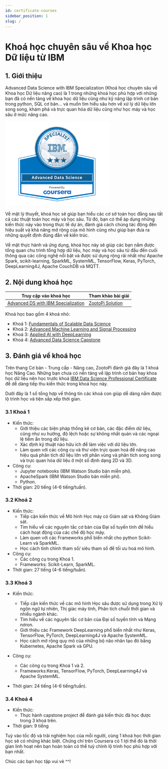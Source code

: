 ```yaml
---
id: certificate-courses
sidebar_position: 1
slug: /
---
```


# Khoá học chuyên sâu về Khoa học Dữ liệu từ IBM

## 1. Giới thiệu

Advanced Data Science with IBM Specialization (Khoá học chuyên sâu về Khoa học Dữ liệu nâng cao) là 1 trong những khoá học phù hợp với những bạn đã có nền tảng về khoa học dữ liệu cũng như kỹ năng lập trình cơ bản trong python, SQL cơ bản... và muốn tìm hiểu sâu hơn về xử lý dữ liệu lớn song song, khám phá và trực quan hóa dữ liệu cũng như học máy và học sâu ở mức nâng cao.

![IBM Specialization Certificate](./img/advanced_ds.png)

Về mặt lý thuyết, khoá học sẽ giúp bạn hiểu các cơ sở toán học đằng sau tất cả các thuật toán học máy và học sâu. Từ đó, bạn có thể áp dụng những kiến thức này vào trong thực tế dự án, đánh giá cách chúng tác động đến hiệu suất và khả năng mở rộng của mô hình cũng như giúp bạn đưa ra những quyết định đúng đắn về kiến ​​trúc.

Về mặt thực hành và ứng dụng, khoá học này sẽ giúp các bạn nắm được tổng quan chu trình tổng hợp dữ liệu, học máy và học sâu từ đầu đến cuối thông qua các công nghệ nổi bật và được sử dụng rộng rãi nhất như Apache Spark, scikit-learning, SparkML, SystemML, TensorFlow, Keras, PyTorch, DeepLearning4J, Apache CouchDB và MQTT.

## 2. Nội dung khoá học

| Truy cập vào khoá học                                                                                     | Tham khảo bài giải                                                       |
| --------------------------------------------------------------------------------------------------------- | ------------------------------------------------------------------------ |
| [Advanced DS with IBM Specialization](https://www.coursera.org/specializations/advanced-data-science-ibm) | [ZootoPi Solution](https://github.com/ZootoPi/advanced_data_science_ibm) |

Khoá học bao gồm 4 khoá nhỏ:

- Khoá 1: [Fundamentals of Scalable Data Science](https://www.coursera.org/learn/ds)
- Khoá 2: [Advanced Machine Learning and Signal Processing](https://www.coursera.org/learn/advanced-machine-learning-signal-processing)
- Khoá 3: [Applied AI with DeepLearning](https://www.coursera.org/learn/ai)
- Khoá 4: [Advanced Data Science Capstone](https://www.coursera.org/learn/advanced-data-science-capstone)

## 3. Đánh giá về khoá học

Trên thang Cơ bản - Trung cấp - Nâng cao, ZootoPi đánh giá đây là 1 khoá học Nâng Cao. Những bạn chưa có nền tảng về lập trình cơ bản hay khoa học dữ liệu nên học trước khoá [IBM Data Science Professional Certificate](https://www.coursera.org/professional-certificates/ibm-data-science) để dễ dàng tiếp thu kiến thức trong khoá học này.

Dưới đây là 1 số tổng hợp về thông tin các khoá con giúp dễ dàng nắm được lộ trình học và tiện sắp xếp thời gian.

### 3.1 Khoá 1

- Kiến thức:
  - Giới thiệu các biện pháp thống kê cơ bản, các đặc điểm dữ liệu, cũng như xu hướng, độ lệch hoặc sự không nhất quán và các ngoại lệ tiềm ẩn trong dữ liệu.
  - Xác định kỹ thuật nào hữu ích để làm việc với dữ liệu lớn.
  - Làm quen với các công cụ và thư viện trực quan hoá để nâng cao hiệu quả phân tích dữ liệu lớn với phân vùng và phân tích song song và trực quan hóa dữ liệu ở một số định dạng 2D và 3D.
- Công cụ:
  - Jupyter notebooks (IBM Watson Studio bản miễn phí).
  - ApacheSpark (IBM Watson Studio bản miễn phí).
  - Python.
- Thời gian: 20 tiếng (4-6 tiếng/tuần).

### 3.2 Khoá 2

- Kiến thức:
  - Tiếp cận kiến thức về Mô hình Học máy có Giám sát và Không Giám sát.
  - Tìm hiểu về các nguyên tắc cơ bản của Đại số tuyến tính để hiểu cách hoạt động của các chế độ học máy.
  - Làm quen với các Frameworks phổ biến nhất cho python Scikit-Learn và SparkML.
  - Học cách tinh chỉnh tham số/ siêu tham số để tối ưu hoá mô hình.
- Công cụ:
  - Các công cụ trong Khoá 1.
  - Frameworks: Scikit-Learn, SparkML.
- Thời gian: 27 tiếng (4-6 tiếng/tuần).

### 3.3 Khoá 3

- Kiến thức:

  - Tiếp cận kiến thức về các mô hình Học sâu được sử dụng trong Xử lý ngôn ngữ tự nhiên, Thị giác máy tính, Phân tích chuỗi thời gian và nhiều ngành khác.
  - Tìm hiểu về các nguyên tắc cơ bản của Đại số tuyến tính và Mạng nơron.
  - Giới thiệu các Framework DeepLearning phổ biến nhất như Keras, TensorFlow, PyTorch, DeepLearning4J và Apache SystemML.
  - Học cách mở rộng quy mô của những bộ não nhân tạo đó bằng Kubernetes, Apache Spark và GPU.

- Công cụ:
  - Các công cụ trong Khoá 1 và 2.
  - Frameworks:Keras, TensorFlow, PyTorch, DeepLearning4J và Apache SystemML.
- Thời gian: 24 tiếng (4-6 tiếng/tuần).

### 3.4 Khoá 4

- Kiến thức:
  - Thực hành capstone project để đánh giá kiến thức đã học được trong 3 khoá trên.
- Thời gian: 9 tiếng

Tuỳ vào tốc độ và trải nghiệm học của mỗi người, cùng 1 khoá học thời gian học sẽ có những khác biệt. Chứng chỉ trên Coursera có 1 lợi thế đó là thời gian linh hoạt nên bạn hoàn toàn có thể tuỳ chỉnh lộ trình học phù hợp với bạn nhất.

Chúc các bạn học tập vui vẻ ^^!
